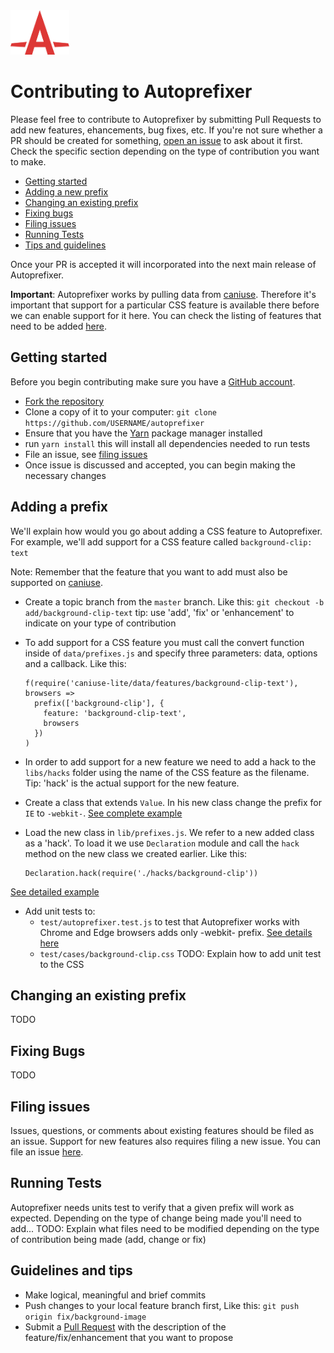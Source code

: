 <img width="94" height="71" src="logo.svg" title="Autoprefixer logo by Anton Lovchikov">

# Contributing to Autoprefixer
Please feel free to contribute to Autoprefixer by submitting Pull Requests to add new features, ehancements, bug fixes, etc. If you're not sure whether a PR should be created for something, [open an issue](https://github.com/postcssAautoprefixer/issues) to ask about it first. Check the specific section depending on the type of contribution you want to make.

 * [Getting started](#getting-started)
 * [Adding a new prefix](#adding-a-prefix)
 * [Changing an existing prefix](#changing-an-existing-prefix)
 * [Fixing bugs](#fixing-bugs)
 * [Filing issues](#filing-issues)
 * [Running Tests](#running-tests)
 * [Tips and guidelines](#guidelines-and-tips)

Once your PR is accepted it will incorporated into the next main release of Autoprefixer.

**Important**: Autoprefixer works by pulling data from [caniuse](https://caniuse.com/). Therefore it's important that support for a particular CSS feature is available there before we can enable support for it here. You can check the listing of features that need to be added [here](https://caniuse.com/issue-list).

## Getting started
Before you begin contributing make sure you have a [GitHub account](https://github.com/signup/free).
* [Fork the repository](https://github.com/postcssAautoprefixer)
* Clone a copy of it to your computer: `git clone https://github.com/USERNAME/autoprefixer`
* Ensure that you have the [Yarn](https://yarnpkg.com/) package manager installed
* run `yarn install` this will install all dependencies needed to run tests
* File an issue, see [filing issues](#filing-issues)
* Once issue is discussed and accepted, you can begin making the necessary changes

## Adding a prefix
We'll explain how would you go about adding a CSS feature to Autoprefixer. For example, we'll add support for a CSS feature called `background-clip: text`

Note: Remember that the feature that you want to add must also be supported on [caniuse](https://caniuse).

* Create a topic branch from the `master` branch. Like this: `git checkout -b add/background-clip-text`
tip: use 'add', 'fix' or 'enhancement' to indicate on your type of contribution

* To add support for a CSS feature you must call the convert function inside of `data/prefixes.js` and specify three parameters: data, options and a callback. Like this:
  ```
  f(require('caniuse-lite/data/features/background-clip-text'), browsers =>
    prefix(['background-clip'], {
      feature: 'background-clip-text',
      browsers
    })
  )
  ```
* In order to add support for a new feature we need to add a hack to the `libs/hacks` folder using the name of the CSS feature as the filename. Tip: 'hack' is the actual support for the new feature.

* Create a class that extends `Value`. In his new class change the prefix for `IE` to `-webkit-`. [See complete example](https://github.com/postcss/Autoprefixer/blob/73c7b6ab090a9a9a03869b3099096af00be7eb7d/lib/hacks/background-clip.js)

* Load the new class in `lib/prefixes.js`. We refer to a new added class as a 'hack'. To load it we use `Declaration` module and call the `hack` method on the new class we created earlier. Like this:
  ```
  Declaration.hack(require('./hacks/background-clip'))
  ```
[See detailed example](https://github.com/postcss/autoprefixer/blob/73c7b6ab090a9a9a03869b3099096af00be7eb7d/lib/prefixes.js)

* Add unit tests to:
  - `test/autoprefixer.test.js` to test that Autoprefixer works with Chrome and Edge browsers adds only -webkit- prefix. [See details here](https://github.com/postcss/autoprefixer/commit/73c7b6ab090a9a9a03869b3099096af00be7eb7d)
  - `test/cases/background-clip.css` TODO: Explain how to add unit test to the CSS


## Changing an existing prefix
TODO

## Fixing Bugs
TODO

## Filing issues
Issues, questions, or comments about existing features should be filed as an issue. Support for new features also requires filing a new issue. You can file an issue [here](https://github.com/postcssAautoprefixer/issues).

## Running Tests
Autoprefixer needs units test to verify that a given prefix will work as expected. Depending on the type of change being made you'll need to add...
TODO: Explain what files need to be modified depending on the type of contribution being made (add, change or fix)

## Guidelines and tips
* Make logical, meaningful and brief commits
* Push changes to your local feature branch first, Like this: `git push origin fix/background-image`
* Submit a [Pull Request](https://help.github.com/articles/creating-a-pull-request/) with the description of the feature/fix/enhancement that you want to propose
